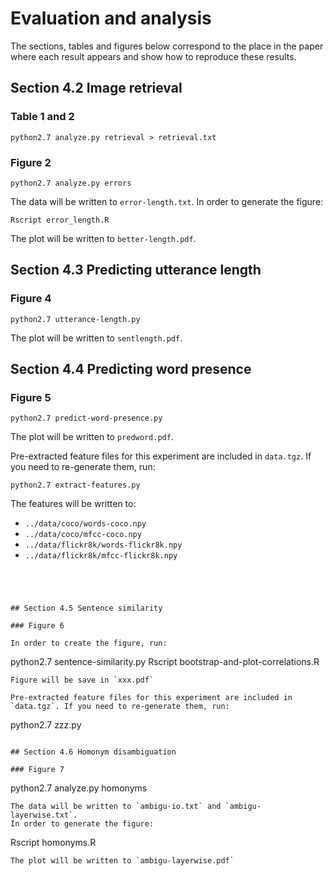 # Evaluation and analysis

The sections, tables and figures below correspond to the place in the paper
where each result appears and show how to reproduce these results.

## Section 4.2 Image retrieval

### Table 1 and 2

```
python2.7 analyze.py retrieval > retrieval.txt
```

### Figure 2

```
python2.7 analyze.py errors
```
The data will be written to `error-length.txt`.
In order to generate the figure:
```
Rscript error_length.R
```
The plot will be written to `better-length.pdf`.


## Section 4.3 Predicting utterance length

### Figure 4

```
python2.7 utterance-length.py
```
The plot will be written to `sentlength.pdf`.


## Section 4.4 Predicting word presence

### Figure 5

```
python2.7 predict-word-presence.py
```
The plot will be written to `predword.pdf`.

Pre-extracted feature files for this experiment are included in `data.tgz`. If you need to re-generate them, run:

```
python2.7 extract-features.py
```
The features will be written to:
- `../data/coco/words-coco.npy`
- `../data/coco/mfcc-coco.npy`
- `../data/flickr8k/words-flickr8k.npy`
- `../data/flickr8k/mfcc-flickr8k.npy`
```




## Section 4.5 Sentence similarity

### Figure 6

In order to create the figure, run:

```
python2.7 sentence-similarity.py
Rscript bootstrap-and-plot-correlations.R
```
Figure will be save in `xxx.pdf`

Pre-extracted feature files for this experiment are included in `data.tgz`. If you need to re-generate them, run:

```
python2.7 zzz.py
```

## Section 4.6 Homonym disambiguation

### Figure 7

```
python2.7 analyze.py homonyms
```
The data will be written to `ambigu-io.txt` and `ambigu-layerwise.txt`.
In order to generate the figure:

```
Rscript homonyms.R
```
The plot will be written to `ambigu-layerwise.pdf`
